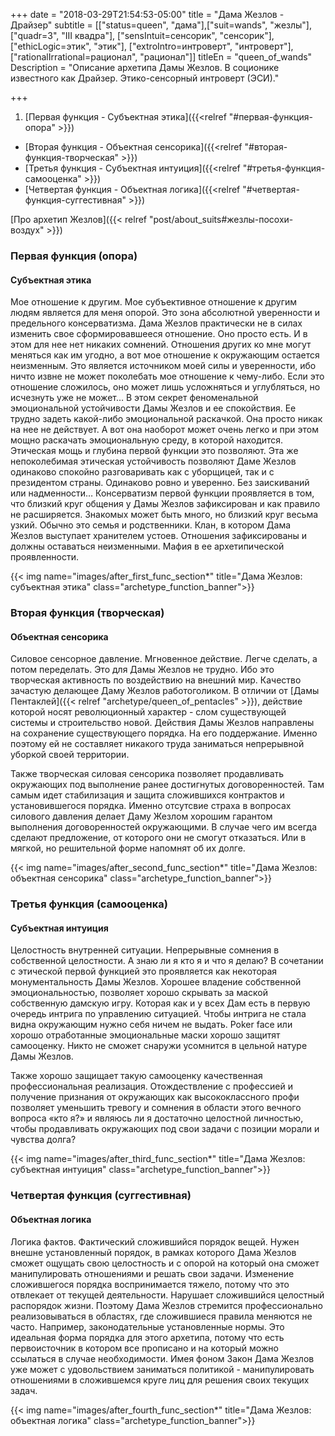+++
date = "2018-03-29T21:54:53-05:00"
title = "Дама Жезлов - Драйзер"
subtitle = [["status=queen", "дама"],["suit=wands", "жезлы"],["quadr=3", "III квадра"], ["sensIntuit=сенсорик", "сенсорик"], ["ethicLogic=этик", "этик"], ["extroIntro=интроверт", "интроверт"], ["rationalIrrational=рационал", "рационал"]]
titleEn = "queen_of_wands"
Description = "Описание архетипа Дамы Жезлов. В соционике известного как Драйзер. Этико-сенсорный интроверт (ЭСИ)."

+++

1. [Первая функция - Субъектная этика]({{<relref "#первая-функция-опора" >}})
+ [Вторая функция - Объектная сенсорика]({{<relref "#вторая-функция-творческая" >}})
+ [Третья функция - Субъектная интуиция]({{<relref "#третья-функция-самооценка" >}})
+ [Четвертая функция - Объектная логика]({{<relref "#четвертая-функция-суггестивная" >}})

<span class="badge badge-info badge-link">[Про архетип Жезлов]({{< relref "post/about_suits#жезлы-посохи-воздух" >}})</span>

### Первая функция (опора) 
#### Субъектная этика 

Мое отношение к другим. Мое субъективное отношение к другим людям является для меня опорой. Это зона абсолютной уверенности 
и предельного консерватизма. Дама Жезлов практически не в силах изменить свое сформировавшееся отношение. Оно просто есть. 
И в этом для нее нет никаких сомнений. Отношения других ко мне могут меняться как им угодно, а вот мое отношение к окружающим 
остается неизменным. Это является источником моей силы и уверенности, ибо ничто извне не может поколебать мое отношение к чему-либо. 
Если это отношение сложилось, оно может лишь усложняться и углубляться, но исчезнуть уже не может… В этом секрет феноменальной 
эмоциональной устойчивости Дамы Жезлов и ее спокойствия. Ее трудно задеть какой-либо эмоциональной раскачкой. Она просто никак 
на нее не действует. А вот она наоборот может очень легко и при этом мощно раскачать эмоциональную среду, в которой находится. 
Этическая мощь и глубина первой функции это позволяют. Эта же непоколебимая этическая устойчивость позволяют Даме Жезлов одинаково 
спокойно разговаривать как с уборщицей, так и с президентом страны. Одинаково ровно и уверенно. Без заискиваний или надменности… 
Консерватизм первой функции проявляется в том, что близкий круг общения у Дамы Жезлов зафиксирован и как правило не расширяется. 
Знакомых может быть много, но близкий круг весьма узкий. Обычно это семья и родственники. Клан, в котором Дама Жезлов выступает 
хранителем устоев. Отношения зафиксированы и должны оставаться неизменными. Мафия в ее архетипической проявленности.

{{< img name="images/after_first_func_section*" title="Дама Жезлов: субъектная этика" class="archetype_function_banner">}}

### Вторая функция (творческая) 
#### Объектная сенсорика
  
Силовое сенсорное давление. Мгновенное действие. Легче сделать, а потом переделать. Это для Дамы Жезлов не трудно. Ибо это творческая 
активность по воздействию на внешний мир. Качество зачастую делающее Даму Жезлов работоголиком. В отличии от 
[Дамы Пентаклей]({{< relref "archetype/queen_of_pentacles" >}}), 
действие которой носят революционный характер - слом существующей системы и строительство новой. Действия Дамы Жезлов направлены 
на сохранение существующего порядка. На его поддержание. Именно поэтому ей не составляет никакого труда заниматься непрерывной 
уборкой своей территории.

Также творческая силовая сенсорика  позволяет продавливать окружающих под выполнение ранее достигнутых договоренностей. 
Там самым идет стабилизация и защита сложившихся контрактов и установившегося порядка. Именно отсутсвие страха в вопросах 
силового давления делает Даму Жезлом хорошим гарантом выполнения договоренностей окружающими. В случае чего им всегда сделают 
предложение, от которого они не смогут отказаться. Или в мягкой, но решительной форме напомнят об их долге.

{{< img name="images/after_second_func_section*" title="Дама Жезлов: объектная сенсорика" class="archetype_function_banner">}}

### Третья функция (самооценка)
#### Субъектная интуиция

Целостность внутренней ситуации.  Непрерывные сомнения в собственной целостности. А знаю ли я кто я и что я делаю? В сочетании 
с этической первой функцией это проявляется как некоторая монументальность Дамы Жезлов. Хорошее владение собственной эмоциональностью, 
позволяет хорошо скрывать за маской собственную дамскую игру. Которая как и у всех Дам есть в первую очередь интрига по управлению 
ситуацией. Чтобы интрига не стала видна окружающим нужно себя ничем не выдать. Poker face или хорошо отработанные эмоциональные 
маски хорошо защитят самооценку. Никто не сможет снаружи усомнится в цельной натуре Дамы Жезлов.

Также хорошо защищает такую самооценку качественная профессиональная реализация. Отождествление с профессией и получение признания 
от окружающих как высококлассного профи позволяет уменьшить тревогу и сомнения в области этого вечного вопроса «кто я?» и являюсь 
ли я достаточно целостной личностью, чтобы продавливать окружающих под свои задачи с позиции морали и чувства долга?

{{< img name="images/after_third_func_section*" title="Дама Жезлов: субъектная интуиция" class="archetype_function_banner">}}

### Четвертая функция (суггестивная)
#### Объектная логика

Логика фактов. Фактический сложившийся порядок вещей. Нужен внешне установленный порядок, в рамках которого Дама Жезлов сможет 
ощущать свою целостность и с опорой на который она сможет манипулировать отношениями и решать свои задачи. Изменение сложившегося 
порядка воспринимается тяжело, потому что это отвлекает от текущей деятельности. Нарушает сложившийся целостный распорядок жизни. 
Поэтому Дама Жезлов стремится профессионально реализовываться в областях, где сложившиеся правила меняются не часто. 
Например, законодательные установленные нормы. Это идеальная форма порядка для этого архетипа, потому что есть первоисточник 
в котором все прописано и на который можно ссылаться в случае необходимости. Имея фоном Закон Дама Жезлов уже может с удовольствием 
заниматься политикой - манипулировать отношениями в сложившемся круге лиц для решения своих текущих задач.

{{< img name="images/after_fourth_func_section*" title="Дама Жезлов: объектная логика" class="archetype_function_banner">}}
